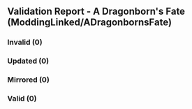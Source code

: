## Validation Report - A Dragonborn's Fate (ModdingLinked/ADragonbornsFate)


### Invalid (0)
### Updated (0)
### Mirrored (0)
### Valid (0)
